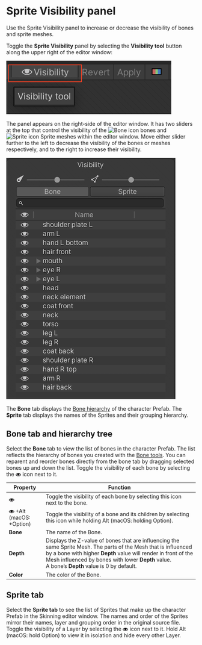 # Sprite Visibility panel
Use the Sprite Visibility panel to increase or decrease the visibility of bones and sprite meshes.

Toggle the __Sprite Visibility__ panel by selecting the __Visibility tool__ button along the upper right of the editor window:

![The Visibility button in the Editor window.](images/Highlighted_Visibility_icon.png)

The panel appears on the right-side of the editor window. It has two sliders at the top that control the visibility of the ![Bone icon](images/bone_icon.png) bones and ![Sprite icon](images/mesh_icon.png) Sprite meshes within the editor window. Move either slider further to the left to decrease the visibility of the bones or meshes respectively, and to the right to increase their visibility.

![The Bone tab displays the Bone hierarchy of the character Prefab. The Sprite tab displays the names of the Sprites and their grouping hierarchy.](images/2D-animation-v7-vis-panel.png)

The **Bone** tab displays the [Bone hierarchy](#bone-tab-and-hierarchy-tree) of the character Prefab. The **Sprite** tab displays the names of the Sprites and their grouping hierarchy.

## Bone tab and hierarchy tree

Select the __Bone__ tab to view the list of bones in the character Prefab. The list reflects the hierarchy of bones you created with the [Bone tools](SkinEdToolsShortcuts.html#bone-tools). You can reparent and reorder bones directly from the bone tab by dragging selected bones up and down the list. Toggle the visibility of each bone by selecting the ![Visibility icon](images/visibility_icon.png) icon next to it.

| Property                        | Function                                                     |
| ------------------------------- | ------------------------------------------------------------ |
| ![Visibility](images/visibility_icon.png) | Toggle the visibility of each bone by selecting this icon next to the bone. |
| ![Visibility](images/visibility_icon.png) +Alt (macOS: +Option) | Toggle the visibility of a bone and its children by selecting this icon while holding Alt (macOS: holding Option). |
| __Bone__                        | The name of the Bone.                                        |
| __Depth__                       | Displays the Z-value of bones that are influencing the same Sprite Mesh. The parts of the Mesh that is influenced by a bone with higher **Depth** value will render in front of the Mesh influenced by bones with lower **Depth** value. <br/>A bone’s **Depth** value is 0 by default. |
| __Color__                        | The color of the Bone.                                        |

## Sprite tab

Select the __Sprite tab__ to see the list of Sprites that make up the character Prefab in the Skinning editor window. The names  and order of the Sprites mirror their names, layer and grouping order in the original source file. Toggle the visibility of a Layer by selecting the ![Visibility icon](images/visibility_icon.png) icon next to it. Hold Alt (macOS: hold Option) to view it in isolation and hide every other Layer.
